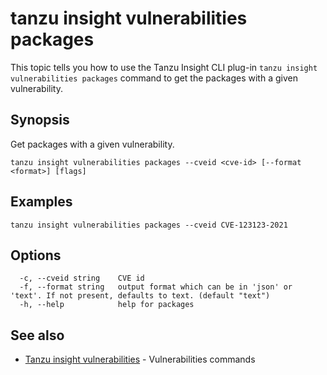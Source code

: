 # tanzu insight vulnerabilities packages

This topic tells you how to use the Tanzu Insight CLI plug-in
`tanzu insight vulnerabilities packages` command to get the packages with a given vulnerability.

## <a id='synopsis'></a>Synopsis

Get packages with a given vulnerability.

```console
tanzu insight vulnerabilities packages --cveid <cve-id> [--format <format>] [flags]
```

## <a id='examples'></a>Examples

```console
tanzu insight vulnerabilities packages --cveid CVE-123123-2021
```

## <a id='options'></a>Options

```console
  -c, --cveid string    CVE id
  -f, --format string   output format which can be in 'json' or 'text'. If not present, defaults to text. (default "text")
  -h, --help            help for packages
```

## <a id='see-also'></a>See also

* [Tanzu insight vulnerabilities](insight-vulnerabilities.md)	 - Vulnerabilities commands
